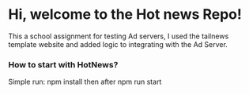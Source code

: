# Hi, welcome to the Hot news Repo! #

This a school assignment for testing Ad servers, I used the tailnews template website and added logic to integrating with the Ad Server.

### How to start with HotNews? ###

Simple run: npm install then after npm run start
